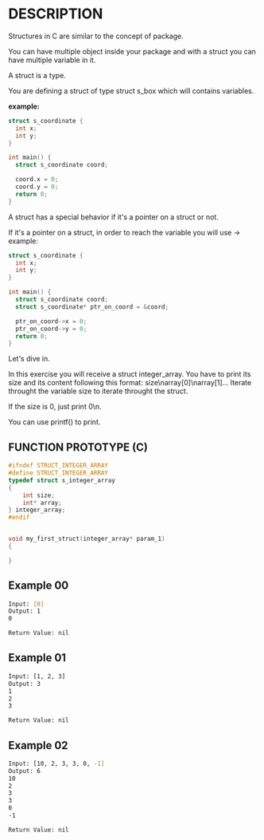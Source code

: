 # DESCRIPTION

Structures in C are similar to the concept of package.

You can have multiple object inside your package and with a struct you can have multiple variable in it.

A struct is a type.

You are defining a struct of type struct s_box which will contains variables.

**example:**
```c
struct s_coordinate {
  int x;
  int y;
}

int main() {
  struct s_coordinate coord;

  coord.x = 0;
  coord.y = 0;
  return 0;
}
```
A struct has a special behavior if it's a pointer on a struct or not.

If it's a pointer on a struct, in order to reach the variable you will use -> example:
```c
struct s_coordinate {
  int x;
  int y;
}

int main() {
  struct s_coordinate coord;
  struct s_coordinate* ptr_on_coord = &coord;

  ptr_on_coord->x = 0;
  ptr_on_coord->y = 0;
  return 0;
}
```
Let's dive in.

In this exercise you will receive a struct integer_array. You have to print its size and its content following this format: size\narray[0]\narray[1]... Iterate throught the variable size to iterate throught the struct.

If the size is 0, just print 0\n.

You can use printf() to print.

## FUNCTION PROTOTYPE (C)

```c
#ifndef STRUCT_INTEGER_ARRAY
#define STRUCT_INTEGER_ARRAY
typedef struct s_integer_array
{
    int size;
    int* array;
} integer_array;
#endif


void my_first_struct(integer_array* param_1)
{

}
```

## Example 00
```bash
Input: [0]
Output: 1
0

Return Value: nil
```
## Example 01
```bash
Input: [1, 2, 3]
Output: 3
1
2
3

Return Value: nil
```
## Example 02
```bash
Input: [10, 2, 3, 3, 0, -1]
Output: 6
10
2
3
3
0
-1

Return Value: nil
```